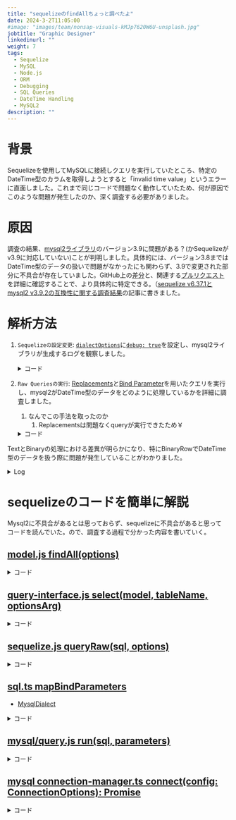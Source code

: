 ```yaml
---
title: "sequelizeのfindAllちょっと調べたよ"
date: 2024-3-2T11:05:00
#image: "images/team/nonsap-visuals-kMJp7620W6U-unsplash.jpg"
jobtitle: "Graphic Designer"
linkedinurl: ""
weight: 7
tags:
  - Sequelize
  - MySQL
  - Node.js
  - ORM
  - Debugging
  - SQL Queries
  - DateTime Handling
  - MySQL2
description: ""
---
```



# 背景

Sequelizeを使用してMySQLに接続しクエリを実行していたところ、特定のDateTime型のカラムを取得しようとすると「invalid time value」というエラーに直面しました。これまで同じコードで問題なく動作していたため、何が原因でこのような問題が発生したのか、深く調査する必要がありました。

# 原因

調査の結果、[mysql2ライブラリ](https://www.npmjs.com/package/mysql2)のバージョン3.9に問題がある？(かSequelizeがv3.9に対応していない)ことが判明しました。具体的には、バージョン3.8まではDateTime型のデータの扱いで問題がなかったにも関わらず、3.9で変更された部分に不具合が存在していました。GitHub上の[差分](https://github.com/sidorares/node-mysql2/compare/v3.8.0...v3.9.0)と、関連する[プルリクエスト](https://github.com/sidorares/node-mysql2/pull/2398)を詳細に確認することで、より具体的に特定できる。（[sequelize v6.37.1とmysql2 v3.9.2の互換性に関する調査結果](/learning/sequelize-v6-37-1-mysql2-v3-9-2-compatibility/)の記事に書きました。

# 解析方法

1. `Sequelizeの設定変更`: [`dialectOptions`](https://sequelize.org/docs/v6/other-topics/dialect-specific-things/#mysql)に[`debug: true`](https://sidorares.github.io/node-mysql2/docs/examples/connections/create-pool#pooloptions)を設定し、mysql2ライブラリが生成するログを観察しました。

    <details>
    <summary>コード</summary>

      ```javascript
        const sequelize = new Sequelize(
            '[databaseName]',
            '[userId]',
            '[password]', 
            {
                host: db_host,
                dialect: 'mysql',
                timezone: '+09:00',
                benchmark: true,
                dialectOptions: {
                  debug : true
                }
          });
      ```

    </details>

2. `Raw Queriesの実行`: [Replacements](https://sequelize.org/docs/v6/core-concepts/raw-queries/#replacements)と[Bind Parameter](https://sequelize.org/docs/v6/core-concepts/raw-queries/#bind-parameter)を用いたクエリを実行し、mysql2がDateTime型のデータをどのように処理しているかを詳細に調査しました。
   1. なんでこの手法を取ったのか
      1. Replacementsは問題なくqueryが実行できたため￥

    <details>
    <summary>コード</summary>

      ```javascript
        // Replacements
        await sequelize.query(
          'SELECT callAt FROM calls WHERE status = ?',
          {
            replacements: ['active'],
            type: QueryTypes.SELECT
          }
        );

        // bind
        await sequelize.query(
          'SELECT callAt FROM calls WHERE status = $1',
          {
            bind: ['active'],
            type: QueryTypes.SELECT
          }
        );
      ```

    </details>

TextとBinaryの処理における差異が明らかになり、特にBinaryRowでDateTime型のデータを扱う際に問題が発生していることがわかりました。
<details>
<summary>Log</summary>

  ```javascript

  // Replacementsで実行した時のdatetime型の処理内容
  (function () {
    return class TextRow {
      constructor(fields) {
        const _this = this;
        for(let i=0; i<fields.length; ++i) {
          this[`wrap${i}`] = wrap(fields[i], _this);
        }
      }
      next(packet, fields, options) {
        this.packet = packet;
        const result = {};
        // "callAt": DATETIME
        result["callAt"] = options.typeCast(this.wrap0, function() { return packet.parseDateTime('+09:00') });
        return result;
      }
    };
  })()

  // bindで実行した時のdatetime型の処理内容
  (function(){
    return class BinaryRow {
      constructor() {
      }
      next(packet, fields, options) {
        const result = {};
        packet.readInt8();
        const nullBitmaskByte0 = packet.readInt8();
        // "callAt": DATETIME
        const fieldWrapper0 = wrap(fields[0], packet);
        if (nullBitmaskByte0 & 4)
        result["callAt"] = null;
        else {
          result["callAt"] = options.typeCast(fieldWrapper0, function() { return packet.readDateTime('+09:00'); });
        }
        return result;
      }
    };
  })()
  ```

</details>

# sequelizeのコードを簡単に解説

Mysql2に不具合があるとは思っておらず、sequelizeに不具合があると思って
コードを読んでいた。ので、調査する過程で分かった内容を書いていく。

## [model.js findAll(options)](https://github.com/sequelize/sequelize/blob/48181ced0e94577f19ed838b29a953602e631888/packages/core/src/model.js#L1343)

<details>
<summary>コード</summary>

```javascript
static async findAll(options) {
  if (options !== undefined && !isPlainObject(options)) {
    throw new sequelizeErrors.QueryError(
      'The argument passed to findAll must be an options object, use findByPk if you wish to pass a single primary key value',
    );
  }

  if (
    options !== undefined &&
    options.attributes &&
    !Array.isArray(options.attributes) &&
    !isPlainObject(options.attributes)
  ) {
    throw new sequelizeErrors.QueryError(
        'The attributes option must be an array of column names or an object',
    );
  }

  // optionsパラメータで
  // 無効なOptionが指定されていないか警告を出す
  const modelDefinition = this.modelDefinition;
  this._warnOnInvalidOptions(options, Object.keys(modelDefinition.attributes));

  const tableNames = {};
  tableNames[this.table] = true;
  options = cloneDeep(options) ?? {};

  setTransactionFromCls(options, this.sequelize);

  // デフォルトオプションを設定
  // optionsでnullやundefineの場合、初期値を設定する。（設定されている項目は何もしない
  defaultsLodash(options, { hooks: true, model: this });

  options.rejectOnEmpty = Object.hasOwn(options, 'rejectOnEmpty')
    ? options.rejectOnEmpty
    : this.options.rejectOnEmpty;

  this._conformIncludes(options, this);
  this._injectScope(options);

  if (options.hooks) {
    await this.hooks.runAsync('beforeFind', options);
    this._conformIncludes(options, this);
  }

  // Attributeにexcludeやincludeに設定されている項目を精査する
  /*
  前提:
    export class User extends Model {
      @Attribute(DataTypes.INTEGER)
      @PrimaryKey
      @AutoIncrement
      id;

      @Attribute(DataTypes.STRING)
      @NotNull
      username; // 'username' 属性を追加

      @Attribute(DataTypes.STRING)
      @NotNull
      password; // 'password' 属性を追加

      @Attribute(DataTypes.STRING)
      @NotNull
      email; // 'email' 属性を追加

      @Attribute(DataTypes.DATE)
      createdAt; // 'createdAt' 属性を追加
    }
  呼び出し方:
    User.findAll(.findAll({
      attributes: {
        exclude: ['password', 'createdAt'],
        include: ['email', 'profilePicture']
      }
    }))の時_expandAttributesは動く
  input:
    let options = {
      attributes: {
        exclude: ['password', 'createdAt'],
        include: ['email', 'profilePicture']
      }
    };
  output:
    options = {
      attributes: ['id', 'username', 'email', 'profilePicture']
    };
  */
  this._expandAttributes(options);

  this._expandIncludeAll(options, options.model);

  if (options.hooks) {
    await this.hooks.runAsync('beforeFindAfterExpandIncludeAll', options);
  }

  // 仮想属性を持つAttributesが含まれる場合、対象ととなるAttributeをSelectのColumnに含める
  // 仮想属性に関連する実属性がクエリに含まれるようにする
  // https://sequelize.org/docs/v6/core-concepts/getters-setters-virtuals/#virtual-fields
  options.originalAttributes = this._injectDependentVirtualAttributes(options.attributes);

  // joinが必要な場合、設定を行う
  if (options.include) {
    options.hasJoin = true;
    _validateIncludedElements(options, tableNames);

    if (
      options.attributes &&
      !options.raw &&
      this.primaryKeyAttribute &&
      !options.attributes.includes(this.primaryKeyAttribute) &&
      (!options.group || !options.hasSingleAssociation || options.hasMultiAssociation)
    ) {
      options.attributes = [this.primaryKeyAttribute].concat(options.attributes);
    }
  }

  // attributesが未設定の場合、モデル定義から取得
  if (!options.attributes) {
    options.attributes = Array.from(modelDefinition.attributes.keys());
    options.originalAttributes = this._injectDependentVirtualAttributes(options.attributes);
  }

  mapFinderOptions(options, this);

  options = this._paranoidClause(this, options);

  if (options.hooks) {
    await this.hooks.runAsync('beforeFindAfterOptions', options);
  }

  const selectOptions = { ...options, tableNames: Object.keys(tableNames) };
  // - ModelからSQL構築および実行をしています。
  const results = await this.queryInterface.select(this, this.table, selectOptions);

  if (options.hooks) {
    await this.hooks.runAsync('afterFind', results, options);
  }

  if (isEmpty(results) && options.rejectOnEmpty) {
    if (typeof options.rejectOnEmpty === 'function') {
      throw new options.rejectOnEmpty();
    }

    if (typeof options.rejectOnEmpty === 'object') {
      throw options.rejectOnEmpty;
    }

    throw new sequelizeErrors.EmptyResultError();
  }

  // インクルード関連をいい感じにマッピングしてModelに詰める
  return await Model._findSeparate(results, options);
}

```

</details>

## [query-interface.js select(model, tableName, optionsArg)](https://github.com/sequelize/sequelize/blob/8b1f73ade0251a9ff5a9f76ddbc77dfe75003335/packages/core/src/dialects/abstract/query-interface.js#L566-L567)

<details>
<summary>コード</summary>

```javascript

  async select(model, tableName, optionsArg) {
    const minifyAliases = optionsArg.minifyAliases ?? this.sequelize.options.minifyAliases;
    const options = { ...optionsArg, type: QueryTypes.SELECT, model, minifyAliases };

  /**
   * この関数は、指定されたモデルとテーブル名を使用してSELECTクエリを実行します。
   * Sequelizeのクエリ生成機能を利用して、データベースからデータを取得します。
   * 
   * - Model Queryの例:
   *   `User.findAll()`は内部的に`SELECT id, username, email FROM Users`というSQLクエリに展開されます。
   * 
   * - Replacementsの使用例:
   *   `sequelize.query('SELECT * FROM users WHERE username = :username', {replacements: { username: 'john' }})`
   *   これにより、生成されるSQLは`SELECT * FROM Users WHERE username = 'john'`となります。
   *   Replacementsは、クエリ内のプレースホルダを安全に置換します。
   * 
   * - Bindの使用例:
   *   `sequelize.query('SELECT * FROM users WHERE username = $1', {bind: ['john']})`
   *   こちらでは、生成されるSQLは`SELECT * FROM Users WHERE username = $1`となり、
   *   `$1`は`bind`配列の最初の要素に置き換えられます。
   * 
   * replacementsはQueryGeneratorによって処理されますが、bindはQueryRawによって直接処理されます。
   */
    const sql = this.queryGenerator.selectQuery(tableName, options, model);

    // unlike bind, replacements are handled by QueryGenerator, not QueryRaw
    delete options.replacements;

    /**
     * `sequelize.queryRaw`メソッドを使用してSQLクエリを実行します。
     * 
     * `bind`の値は、クエリ実行時にプレースホルダーと置き換えられ、
     * このプロセスはデータベースドライバ（例：mysql2）によって管理されます。
     * 
     * データベースからのクエリ結果を返します。
     */
    return await this.sequelize.queryRaw(sql, options);
  }
```

</details>

## [sequelize.js queryRaw(sql, options)](https://github.com/sequelize/sequelize/blob/8b1f73ade0251a9ff5a9f76ddbc77dfe75003335/packages/core/src/sequelize.js#L638-L639)

<details>
<summary>コード</summary>

```javascript

  async queryRaw(sql, options) {
    /*省略*/

    options = { ...this.options.query, ...options, bindParameterOrder: null };

    let bindParameters;
    if (options.bind != null) {
      /*省略*/
      const mappedResult = mapBindParameters(sql, this.dialect);
      /*省略*/

      sql = mappedResult.sql;

      // used by dialects that support "INOUT" parameters to map the OUT parameters back the the name the dev used.
      options.bindParameterOrder = mappedResult.bindOrder;
      if (mappedResult.bindOrder == null) {
        bindParameters = options.bind;
      } else {
        bindParameters = mappedResult.bindOrder.map(key => {
          if (isBindArray) {
            return options.bind[key - 1];
          }

          return options.bind[key];
        });
      }
    }

    /*省略*/
    
    return await retry(async () => {
      /*省略*/

      // 実際にクエリを実行する。方言に応じたクエリ実装を使う
      // 例: MySQLならMySqlQueryをインスタンス化(https://github.com/sequelize/sequelize/blob/8b1f73ade0251a9ff5a9f76ddbc77dfe75003335/packages/core/src/dialects/mysql/query.js#L21-L22)
      // dialectをどれを使うかは、Sequelizeのインスタンス生成の時のdialectで決まります。(https://github.com/sequelize/sequelize/blob/8b1f73ade0251a9ff5a9f76ddbc77dfe75003335/packages/core/src/sequelize.js#L341-L342)
      /*
        const sequelize = new Sequelize(
            '[databaseName]',
            '[userId]',
            '[password]', 
            {
                host: db_host,
                dialect: 'mysql',
                timezone: '+09:00',
                benchmark: true,
                dialectOptions: {
                  debug : true
                }
          });
      */
      const query = new this.dialect.Query(connection, this, options);

      try {
        /*省略*/
        // クエリを走らせる
        return await query.run(sql, bindParameters, { minifyAliases: options.minifyAliases });
      } finally {
        /*省略*/
      }
    }, retryOptions);
  }

```

</details>

## [sql.ts mapBindParameters](https://github.com/sequelize/sequelize/blob/abca55ee52d959f95c98dc7ae8b8162005536d05/packages/core/src/utils/sql.ts#L316-L317)

- [MysqlDialect](https://github.com/sequelize/sequelize/blob/abca55ee52d959f95c98dc7ae8b8162005536d05/packages/core/src/dialects/mysql/index.ts#L17-L18)

<details>
<summary>コード</summary>

```javascript

export function mapBindParameters(
  sqlString: string,
  dialect: AbstractDialect, // MysqlDialectとか
): {
  sql: string;
  bindOrder: string[] | null;
  parameterSet: Set<string>;
} {
  // バインドパラメータがクエリ内で出現する順序を追跡する配列
  const parameterCollector = dialect.createBindCollector();
  // クエリに含まれるすべてのバインドパラメータの名前の集合
  const parameterSet = new Set<string>();

  const newSql = mapBindParametersAndReplacements(
    sqlString,
    dialect,
    undefined,
    foundBindParamName => {
      parameterSet.add(foundBindParamName);

      return parameterCollector.collect(foundBindParamName);
    },
  );

  return { sql: newSql, bindOrder: parameterCollector.getBindParameterOrder(), parameterSet };
}

```

</details>

## [mysql/query.js run(sql, parameters)](https://github.com/sequelize/sequelize/blob/8b1f73ade0251a9ff5a9f76ddbc77dfe75003335/packages/core/src/dialects/mysql/query.js#L26-L27)

<details>
<summary>コード</summary>

```javascript

  async run(sql, parameters) {
    this.sql = sql;
    // connectionはconnection-manager.tsでインスタンス生成されたもの
    const { connection, options } = this;

    const showWarnings = this.sequelize.options.showWarnings || options.showWarnings;

    // log出力
    const complete = this._logQuery(sql, debug, parameters);

    if (parameters) {
      debug('parameters(%j)', parameters);
    }

    let results;

    try {
      if (parameters && parameters.length > 0) {
        results = await new Promise((resolve, reject) => {
          connection
            .execute(sql, parameters, (error, result) => (error ? reject(error) : resolve(result)))
            .setMaxListeners(100);
        });
      } else {
        results = await new Promise((resolve, reject) => {
          connection
            .query({ sql }, (error, result) => (error ? reject(error) : resolve(result)))
            .setMaxListeners(100);
        });
      }
    } catch (error) {
      /*
        Exception発生したときはrollbackしてLog出力
      */
      if (options.transaction && error.errno === ER_DEADLOCK) {
        // MySQL automatically rolls-back transactions in the event of a deadlock.
        // However, we still initiate a manual rollback to ensure the connection gets released - see #13102.
        try {
          await options.transaction.rollback();
        } catch {
          // Ignore errors - since MySQL automatically rolled back, we're
          // not that worried about this redundant rollback failing.
        }
      }

      error.sql = sql;
      error.parameters = parameters;
      throw this.formatError(error);
    } finally {
      complete();
    }

    /*省略*/

    return this.formatResults(results);
  }

```

</details>

## [mysql connection-manager.ts connect(config: ConnectionOptions): Promise<MySqlConnection>](https://github.com/sequelize/sequelize/blob/8b1f73ade0251a9ff5a9f76ddbc77dfe75003335/packages/core/src/dialects/mysql/connection-manager.ts#L74-L75)

<details>
<summary>コード</summary>

```javascript
async connect(config: ConnectionOptions): Promise<MySqlConnection> {
    assert(typeof config.port === 'number', 'port has not been normalized');

    const connectionConfig: MySqlConnectionOptions = {
      bigNumberStrings: false,
      supportBigNumbers: true,
      flags: ['-FOUND_ROWS'],
      // SequelizeのdialectOptionsをそのまま設定する。つまりmysql2 MySqlConnectionOptionsを設定できる！ここ重要
      ...config.dialectOptions,
      ...(config.host == null ? null : { host: config.host }),
      port: config.port,
      ...(config.username == null ? null : { user: config.username }),
      ...(config.password == null ? null : { password: config.password }),
      ...(config.database == null ? null : { database: config.database }),
      ...(!this.sequelize.options.timezone ? null : { timezone: this.sequelize.options.timezone }),
      typeCast: (field, next) => this.#typecast(field, next),
    };

    try {
      const connection: MySqlConnection = await createConnection(this.lib, connectionConfig);

      debug('connection acquired');

      connection.on('error', (error: unknown) => {
        /*省略*/
        switch (error.code) {
          case 'ESOCKET':
          case 'ECONNRESET':
          case 'EPIPE':
          case 'PROTOCOL_CONNECTION_LOST':
            void this.pool.destroy(connection);
            break;
          default:
        }
      });

      // timezoneをConectionするつど設定しているんだねーほえー
      if (!this.sequelize.config.keepDefaultTimezone && this.sequelize.options.timezone) {
        // set timezone for this connection
        // but named timezone are not directly supported in mysql, so get its offset first
        let tzOffset = this.sequelize.options.timezone;
        tzOffset = tzOffset.includes('/') ? dayjs.tz(undefined, tzOffset).format('Z') : tzOffset;
        await promisify(cb => connection.query(`SET time_zone = '${tzOffset}'`, cb))();
      }

      return connection;
    } catch (error) {
      /*省略*/
    }
  }
```

</details>
